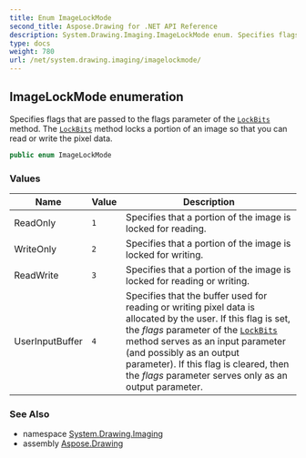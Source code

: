 ```yaml
---
title: Enum ImageLockMode
second_title: Aspose.Drawing for .NET API Reference
description: System.Drawing.Imaging.ImageLockMode enum. Specifies flags that are passed to the flags parameter of the LockBits method. The LockBits method locks a portion of an image so that you can read or write the pixel data
type: docs
weight: 780
url: /net/system.drawing.imaging/imagelockmode/
---
```

## ImageLockMode enumeration

Specifies flags that are passed to the flags parameter of the [`LockBits`](../../system.drawing/bitmap/lockbits/) method. The [`LockBits`](../../system.drawing/bitmap/lockbits/) method locks a portion of an image so that you can read or write the pixel data.

```csharp
public enum ImageLockMode
```

### Values

| Name | Value | Description |
| --- | --- | --- |
| ReadOnly | `1` | Specifies that a portion of the image is locked for reading. |
| WriteOnly | `2` | Specifies that a portion of the image is locked for writing. |
| ReadWrite | `3` | Specifies that a portion of the image is locked for reading or writing. |
| UserInputBuffer | `4` | Specifies that the buffer used for reading or writing pixel data is allocated by the user. If this flag is set, the *flags* parameter of the [`LockBits`](../../system.drawing/bitmap/lockbits/) method serves as an input parameter (and possibly as an output parameter). If this flag is cleared, then the *flags* parameter serves only as an output parameter. |

### See Also

* namespace [System.Drawing.Imaging](../../system.drawing.imaging/)
* assembly [Aspose.Drawing](../../)


